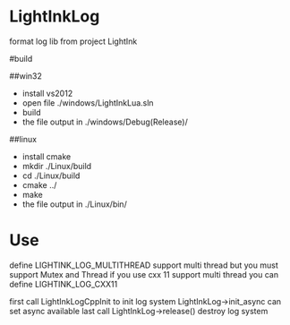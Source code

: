 # LightInkLog

format log lib from project LightInk

#build


##win32

* install vs2012
* open file ./windows/LightInkLua.sln
* build
* the file output in ./windows/Debug(Release)/

##linux

* install cmake
* mkdir ./Linux/build
* cd ./Linux/build
* cmake ../
* make
* the file output in ./Linux/bin/

# Use

define LIGHTINK_LOG_MULTITHREAD support multi thread
but you must support Mutex and Thread
if you use cxx 11 support multi thread you can define LIGHTINK_LOG_CXX11

first call LightInkLogCppInit to init log system
LightInkLog->init_async can set async available
last call LightInkLog->release() destroy log system